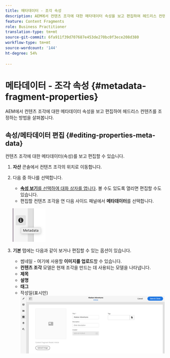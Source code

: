 ```yaml
---
title: 메타데이터 - 조각 속성
description: AEM에서 컨텐츠 조각에 대한 메타데이터 속성을 보고 편집하여 헤드리스 컨텐츠를 조정하는 방법을 살펴봅니다.
feature: Content Fragments
role: Business Practitioner
translation-type: tm+mt
source-git-commit: 6fa911f39d707687e453de270bc0f3ece208d380
workflow-type: tm+mt
source-wordcount: '144'
ht-degree: 54%

---
```



# 메타데이터 - 조각 속성 {#metadata-fragment-properties}

AEM에서 컨텐츠 조각에 대한 메타데이터 속성을 보고 편집하여 헤드리스 컨텐츠를 조정하는 방법을 살펴봅니다.

## 속성/메타데이터 편집 {#editing-properties-meta-data}

컨텐츠 조각에 대한 메타데이터(속성)를 보고 편집할 수 있습니다.

1. **자산** 콘솔에서 컨텐츠 조각의 위치로 이동합니다.
2. 다음 중 하나를 선택합니다.

   * [**속성 보기**&#x200B;를 선택하여 대화 상자를 엽니다](/help/assets/manage-digital-assets.md#editing-properties). 볼 수도 있도록 열리면 편집할 수도 있습니다.
   * 편집할 컨텐츠 조각을 연 다음 사이드 패널에서 **메타데이터**&#x200B;를 선택합니다.

   ![메타데이터](assets/cfm-metadata-01.png)

3. **기본** 탭에는 다음과 같이 보거나 편집할 수 있는 옵션이 있습니다.

   * 썸네일 - 여기에 사용할 **이미지를 업로드**&#x200B;할 수 있습니다.
   * **컨텐츠 조각** 모델은 현재 조각을 만드는 데 사용되는 모델을 나타냅니다.
   * **제목**
   * **설명**
   * **태그**
   * 작성일(표시만)
   ![메타데이터](assets/cfm-metadata-02.png)
